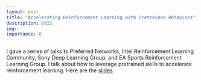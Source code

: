 ```yaml
---
layout: post
title: "Accelerating Reinforcement Learning with Pretrained Behaviors"
description: 2022
img:
importance: 0
---
```


I gave a series of talks to Preferred Networks, Intel Reinforcement Learning Community, Sony Deep Learning Group, and EA Sports Reinforcement Learning Group. I talk about how to leverage pretrained skills to accelerate reinforcement learning. Here are the [slides](https://docs.google.com/presentation/d/1NVZkd3J6g8HoSRZrfgfRxipVeLvWOdENcMmTv84WIOE/edit?usp=sharing).